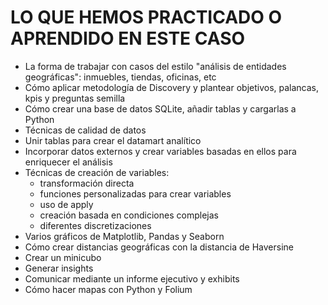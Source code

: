 # LO QUE HEMOS PRACTICADO O APRENDIDO EN ESTE CASO

* La forma de trabajar con casos del estilo "análisis de entidades geográficas": inmuebles, tiendas, oficinas, etc
* Cómo aplicar metodología de Discovery y plantear objetivos, palancas, kpis y preguntas semilla
* Cómo crear una base de datos SQLite, añadir tablas y cargarlas a Python
* Técnicas de calidad de datos
* Unir tablas para crear el datamart analítico
* Incorporar datos externos y crear variables basadas en ellos para enriquecer el análisis
* Técnicas de creación de variables:
    * transformación directa
    * funciones personalizadas para crear variables
    * uso de apply
    * creación basada en condiciones complejas
    * diferentes discretizaciones
* Varios gráficos de Matplotlib, Pandas y Seaborn
* Cómo crear distancias geográficas con la distancia de Haversine
* Crear un minicubo
* Generar insights
* Comunicar mediante un informe ejecutivo y exhibits
* Cómo hacer mapas con Python y Folium
